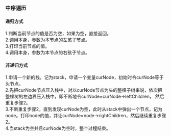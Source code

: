 <h3>中序遍历</h3>
<h4>递归方式</h4>
1.判断当前节点的值是否为空，如果为空，直接返回。<br>
2.调用本身，参数为本节点的左孩子节点。<br>
3.打印当前节点的值。<br>
4.调用本身，参数为本节点的右孩子节点。<br>

<h4>非递归方式</h4>
1.申请一个新的栈，记为stack，申请一个变量curNode，初始时令curNode等于头节点。<br>
2.先把curNode节点压入栈中，对以curNode节点为头的整棵子树来说，依次把整棵树的左边界压入栈中，即不断地令curNode=curNode->leftChildren，
然后重复步骤2。<br>
3.不断重复步骤2，直到发现curNode为空，此时从stack中弹出一个节点，记为node。打印node的值，并让curNode=node->rightChildren，然后继续重复步骤2。<br>
4.当stack为空并且curNode为空时，整个过程结束。